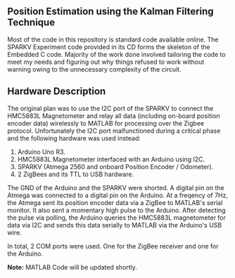 ## Position Estimation using the Kalman Filtering Technique
Most of the code in this repository is standard code available online. The SPARKV Experiment code provided in its CD forms the skeleton of the Embedded C code. Majority of the work done involved tailoring the code to meet my needs and figuring out why things refused to work without warning owing to the unnecessary complexity of the circuit.

## Hardware Description
The original plan was to use the I2C port of the SPARKV to connect the HMC5883L Magnetometer and relay all data (including on-board position encoder data) wirelessly to MATLAB for processing over the Zigbee protocol. Unfortunately the I2C port malfunctioned during a critical phase and the following hardware was used instead:

1. Arduino Uno R3.<br>
2. HMC5883L Magnetometer interfaced with an Arduino using I2C.<br>
3. SPARKV (Atmega 2560 and onboard Position Encoder / Odometer).
4. 2 ZigBees and its TTL to USB hardware.

The GND of the Arduino and the SPARKV were shorted. A digital pin on the Atmega was connected to a digital pin on the Arduino. At a freqency of 7Hz, the Atmega sent its position encoder data via a ZigBee to MATLAB's serial monitor. It also sent a momentary high pulse to the Arduino. After detecting the pulse via polling, the Arduino queries the HMC5883L magnetometer for data via I2C and sends this data serially to MATLAB via the Arduino's USB wire.

In total, 2 COM ports were used. One for the ZigBee receiver and one for the Arduino.

<b>Note:</b> MATLAB Code will be updated shortly.

